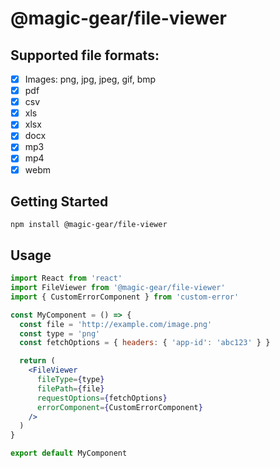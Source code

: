 # @magic-gear/file-viewer

## Supported file formats:

- [x] Images: png, jpg, jpeg, gif, bmp
- [x] pdf
- [x] csv
- [x] xls
- [x] xlsx
- [x] docx
- [x] mp3
- [x] mp4
- [x] webm

## Getting Started

```
npm install @magic-gear/file-viewer
```

## Usage

```jsx
import React from 'react'
import FileViewer from '@magic-gear/file-viewer'
import { CustomErrorComponent } from 'custom-error'

const MyComponent = () => {
  const file = 'http://example.com/image.png'
  const type = 'png'
  const fetchOptions = { headers: { 'app-id': 'abc123' } }

  return (
    <FileViewer
      fileType={type}
      filePath={file}
      requestOptions={fetchOptions}
      errorComponent={CustomErrorComponent}
    />
  )
}

export default MyComponent
```
